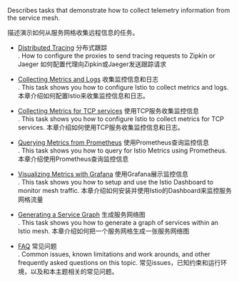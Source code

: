 Describes tasks that demonstrate how to collect telemetry information from the service mesh.

描述演示如何从服务网格收集远程信息的任务。

* [Distributed Tracing](https://istio.io/docs/tasks/telemetry/distributed-tracing.html)   分布式跟踪  
  . How to configure the proxies to send tracing requests to Zipkin or Jaeger   如何配置代理向Zipkin或Jaeger发送跟踪请求

* [Collecting Metrics and Logs](https://istio.io/docs/tasks/telemetry/metrics-logs.html)  收集监控信息和日志  
  . This task shows you how to configure Istio to collect metrics and logs.本章介绍如何配置Istio来收集监控信息和日志。

* [Collecting Metrics for TCP services](https://istio.io/docs/tasks/telemetry/tcp-metrics.html)  使用TCP服务收集监控信息  
  . This task shows you how to configure Istio to collect metrics for TCP services.    本章介绍如何使用TCP服务收集监控信息和日志。

* [Querying Metrics from Prometheus](https://istio.io/docs/tasks/telemetry/querying-metrics.html)   使用Prometheus查询监控信息  
  . This task shows you how to query for Istio Metrics using Prometheus.    本章介绍使用Prometheus查询监控信息

* [Visualizing Metrics with Grafana](https://istio.io/docs/tasks/telemetry/using-istio-dashboard.html)  使用Grafana展示监控信息  
  . This task shows you how to setup and use the Istio Dashboard to monitor mesh traffic.    本章介绍如何安装并使用Istio的Dashboard来监控服务网格流量

* [Generating a Service Graph](https://istio.io/docs/tasks/telemetry/servicegraph.html)   生成服务网络图  
  . This task shows you how to generate a graph of services within an Istio mesh.   本章介绍如何把一个服务网格生成一张服务网络图

* [FAQ](https://istio.io/docs/tasks/telemetry/faq.html)  常见问题  
  . Common issues, known limitations and work arounds, and other frequently asked questions on this topic.   常见issues，已知约束和运行环境，以及和本主题相关的常见问题。



